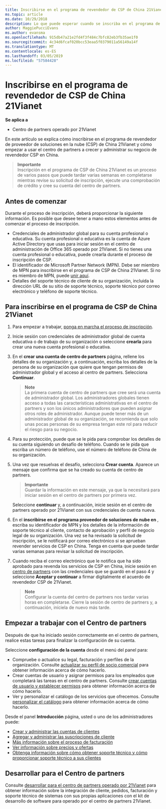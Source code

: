 ```yaml
---
title: Inscribirse en el programa de revendedor de CSP de China 21Vianet (centro de partners operado por 21Vianet)
ms.topic: article
ms.date: 10/29/2018
description: Lo que puede esperar cuando se inscriba en el programa de proveedor de soluciones de nube de China 21Vianet.
author: MaggiePucciEvans
ms.author: evansma
ms.openlocfilehash: 915db47a21e2fd4f3f484c7bfc82eb3fb35ae1f0
ms.sourcegitcommit: 4c34d6fcaf020bcc53eaa5f0379011a56149a14f
ms.translationtype: MT
ms.contentlocale: es-ES
ms.lasthandoff: 03/05/2019
ms.locfileid: "57584428"
---
```

# <a name="enroll-in-the-21vianet-china-csp-reseller-program"></a>Inscribirse en el programa de revendedor de CSP de China 21Vianet

**Se aplica a**

-   Centro de partners operado por 21Vianet

En este artículo se explica cómo inscribirse en el programa de revendedor de proveedor de soluciones en la nube (CSP) de China 21Vianet y cómo empezar a usar el centro de partners a crecer y administrar su negocio de revendedor CSP en China.

>**Importante**<br>Inscripción en el programa de CSP de China 21Vianet es un proceso de varios pasos que puede tardar varias semanas en completarse mientras revise su solicitud de inscripción, ejecute una comprobación de crédito y cree su cuenta del centro de partners.

## <a name="before-you-begin"></a>Antes de comenzar

Durante el proceso de inscripción, deberá proporcionar la siguiente información. Es posible que desee tener a mano estos elementos antes de comenzar el proceso de inscripción. 

-  Credenciales de administrador global para su cuenta profesional o educativa. Su cuenta profesional o educativa es la cuenta de Azure Active Directory que usas para iniciar sesión en el centro de administración de Office 365 operado por 21Vianet. Si no tienes una cuenta profesional o educativa, puede crearla durante el proceso de inscripción de CSP.    
-  El identificador de Microsoft Partner Network (MPN). Debe ser miembro de MPN para inscribirse en el programa de CSP de China 21Vianet. Si no es miembro de MPN, puede [unir aquí](https://partners.microsoft.com/PartnerProgram/simplifiedenrollment.aspx). 
-  Detalles del soporte técnico de cliente de su organización, incluida la dirección URL de su sitio de soporte técnico, soporte técnico por correo electrónico y teléfono de soporte técnico.


## <a name="to-enroll-in-the-21vianet-china-csp-program"></a>Para inscribirse en el programa de CSP de China 21Vianet 

1. Para empezar a trabajar, [ponga en marcha el proceso de inscripción](https://partner.partnercenter.microsoftonline.cn/register/resellercnjoinnow).

2. Inicie sesión con credenciales de administrador global de cuenta educativa o de trabajo de su organización o seleccione **crearla** para crear una nueva cuenta profesional o educativa.

3. En el **crear una cuenta de centro de partners** página, rellene los detalles de su organización y, a continuación, escriba los detalles de la persona de su organización que quiere que tengan permisos de administrador global y el acceso al centro de partners. Selecciona **Continuar**.

    >**Note**<br>La primera cuenta de centro de partners que cree será una cuenta de administrador global. Los administradores globales tienen acceso a todas las características administrativas en el centro de partners y son los únicos administradores que pueden asignar otros roles de administrador. Aunque puede tener más de un administrador global de su organización, se recomienda que solo unas pocas personas de su empresa tengan este rol para reducir el riesgo para su negocio.
    
4. Para su protección, puede que se le pida para comprobar los detalles de su cuenta siguiendo un desafío de teléfono. Cuando se le pida que escriba un número de teléfono, use el número de teléfono de China de su organización. 

4. Una vez que resuelvas el desafío, selecciona **Crear cuenta**. Aparece un mensaje que confirma que se ha creado su cuenta de centro de partners.
 
    >**Importante**<br>Guardar la información en este mensaje, ya que la necesitará para iniciar sesión en el centro de partners por primera vez.   
    
    Seleccione **continuar** y, a continuación, inicie sesión en el centro de partners operado por 21Vianet con sus credenciales de cuenta nueva. 
    
5. En el **inscribirse en el programa proveedor de soluciones de nube en** , escriba su identificador de MPN y los detalles de la información de soporte técnico al cliente, contacto de aprobación y perfil de negocio legal de su organización. Una vez se ha revisado la solicitud de inscripción, se le notificará por correo electrónico si se aprueban revender servicios de CSP en China. Tenga en cuenta que puede tardar varias semanas para revisar la solicitud de inscripción.

6. Cuando reciba el correo electrónico que le notifica que ha sido aprobado para revenda los servicios de CSP en China, inicie sesión en [centro de partners](https://partner.partnercenter.microsoftonline.cn/pcv/dashboard/overview) con las credenciales que se guardó en el paso 4 y seleccione **Aceptar y continuar** a firmar digitalmente el acuerdo de revendedor CSP de 21Vianet.
 
    >**Note**<br>Configurar la cuenta del centro de partners nos tardar varias horas en completarse. Cierre la sesión de centro de partners y, a continuación, iníciela de nuevo más tarde.

## <a name="get-started-with-partner-center"></a>Empezar a trabajar con el Centro de partners

Después de que ha iniciado sesión correctamente en el centro de partners, realice estas tareas para finalizar la configuración de su cuenta. 

Seleccione **configuración de la cuenta** desde el menú del panel para:

-  Compruebe o actualice su legal, facturación y perfiles de la organización. Consulte [actualizar su perfil de socio comercial](https://msdn.microsoft.com/partner-china/update-your-partner-profile) para obtener información acerca de cómo hacerlo.
-  Crear cuentas de usuario y asignar permisos para los empleados que completará las tareas en el centro de partners. Consulte [crear cuentas de usuario y establecer permisos](https://msdn.microsoft.com/partner-china/create-user-accounts-and-set-permissions) para obtener información acerca de cómo hacerlo.
-  Ver y personalizar el catálogo de los servicios que ofrecemos. Consulte [personalizar el catálogo](https://msdn.microsoft.com/partner-china/customize-the-catalog) para obtener información acerca de cómo hacerlo.

Desde el panel **Introducción** página, usted o uno de los administradores puede:

-  [Crear y administrar las cuentas de clientes](customer-accounts.md)
-  [Agregar y administrar las suscripciones de cliente](customer-subscriptions.md)
-  [Más información sobre el proceso de facturación](billing.md)
-  [Ver información sobre precios y ofertas](see-offers-and-pricing.md)
-  [Obtenga información sobre cómo obtener soporte técnico y cómo proporcionar soporte técnico a sus clientes](customer-support.md)

## <a name="develop-for-partner-center"></a>Desarrollar para el Centro de partners

Consulte [desarrollar para el centro de partners operado por 21Vianet](https://msdn.microsoft.com/partner-china/develop-for-partner-center) para obtener información sobre la integración de cliente, pedidos, facturación y soporte técnico de sistemas con sus propias aplicaciones con el kit de desarrollo de software para operado por el centro de partners 21Vianet. 







